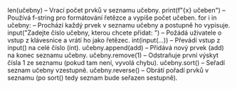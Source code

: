 len(učebny) – Vrací počet prvků v seznamu učebny.
print(f"{x} učeben") – Používá f-string pro formátování řetězce a vypíše počet učeben.
for i in učebny: – Prochází každý prvek v seznamu učebny a postupně ho vypisuje.
input("Zadejte číslo učebny, kterou chcete přidat: ") – Požádá uživatele o vstup z klávesnice a vrátí ho jako řetězec.
int(input(...)) – Převádí vstup z input() na celé číslo (int).
učebny.append(add) – Přidává nový prvek (add) na konec seznamu učebny.
učebny.remove(1) – Odstraňuje první výskyt čísla 1 ze seznamu (pokud tam není, vyvolá chybu).
učebny.sort() – Seřadí seznam učebny vzestupně.
učebny.reverse() – Obrátí pořadí prvků v seznamu (po sort() tedy seznam bude seřazen sestupně).

